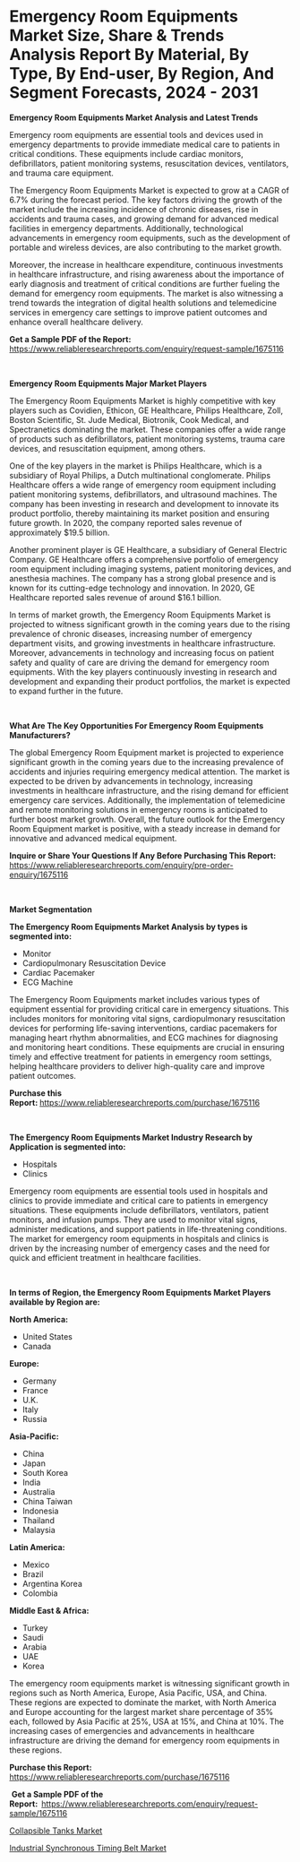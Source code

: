 <p><h1>Emergency Room Equipments Market Size, Share & Trends Analysis Report By Material, By Type, By End-user, By Region, And Segment Forecasts, 2024 - 2031</h1></p><p><strong>Emergency Room Equipments Market Analysis and Latest Trends</strong></p>
<p><p>Emergency room equipments are essential tools and devices used in emergency departments to provide immediate medical care to patients in critical conditions. These equipments include cardiac monitors, defibrillators, patient monitoring systems, resuscitation devices, ventilators, and trauma care equipment.</p><p>The Emergency Room Equipments Market is expected to grow at a CAGR of 6.7% during the forecast period. The key factors driving the growth of the market include the increasing incidence of chronic diseases, rise in accidents and trauma cases, and growing demand for advanced medical facilities in emergency departments. Additionally, technological advancements in emergency room equipments, such as the development of portable and wireless devices, are also contributing to the market growth.</p><p>Moreover, the increase in healthcare expenditure, continuous investments in healthcare infrastructure, and rising awareness about the importance of early diagnosis and treatment of critical conditions are further fueling the demand for emergency room equipments. The market is also witnessing a trend towards the integration of digital health solutions and telemedicine services in emergency care settings to improve patient outcomes and enhance overall healthcare delivery.</p></p>
<p><strong>Get a Sample PDF of the Report:&nbsp;</strong> <a href="https://www.reliableresearchreports.com/enquiry/request-sample/1675116">https://www.reliableresearchreports.com/enquiry/request-sample/1675116</a></p>
<p>&nbsp;</p>
<p><strong>Emergency Room Equipments Major Market Players</strong></p>
<p><p>The Emergency Room Equipments Market is highly competitive with key players such as Covidien, Ethicon, GE Healthcare, Philips Healthcare, Zoll, Boston Scientific, St. Jude Medical, Biotronik, Cook Medical, and Spectranetics dominating the market. These companies offer a wide range of products such as defibrillators, patient monitoring systems, trauma care devices, and resuscitation equipment, among others.</p><p>One of the key players in the market is Philips Healthcare, which is a subsidiary of Royal Philips, a Dutch multinational conglomerate. Philips Healthcare offers a wide range of emergency room equipment including patient monitoring systems, defibrillators, and ultrasound machines. The company has been investing in research and development to innovate its product portfolio, thereby maintaining its market position and ensuring future growth. In 2020, the company reported sales revenue of approximately $19.5 billion.</p><p>Another prominent player is GE Healthcare, a subsidiary of General Electric Company. GE Healthcare offers a comprehensive portfolio of emergency room equipment including imaging systems, patient monitoring devices, and anesthesia machines. The company has a strong global presence and is known for its cutting-edge technology and innovation. In 2020, GE Healthcare reported sales revenue of around $16.1 billion.</p><p>In terms of market growth, the Emergency Room Equipments Market is projected to witness significant growth in the coming years due to the rising prevalence of chronic diseases, increasing number of emergency department visits, and growing investments in healthcare infrastructure. Moreover, advancements in technology and increasing focus on patient safety and quality of care are driving the demand for emergency room equipments. With the key players continuously investing in research and development and expanding their product portfolios, the market is expected to expand further in the future.</p></p>
<p>&nbsp;</p>
<p><strong>What Are The Key Opportunities For Emergency Room Equipments Manufacturers?</strong></p>
<p><p>The global Emergency Room Equipment market is projected to experience significant growth in the coming years due to the increasing prevalence of accidents and injuries requiring emergency medical attention. The market is expected to be driven by advancements in technology, increasing investments in healthcare infrastructure, and the rising demand for efficient emergency care services. Additionally, the implementation of telemedicine and remote monitoring solutions in emergency rooms is anticipated to further boost market growth. Overall, the future outlook for the Emergency Room Equipment market is positive, with a steady increase in demand for innovative and advanced medical equipment.</p></p>
<p><strong>Inquire or Share Your Questions If Any Before Purchasing This Report:</strong> <a href="https://www.reliableresearchreports.com/enquiry/pre-order-enquiry/1675116">https://www.reliableresearchreports.com/enquiry/pre-order-enquiry/1675116</a></p>
<p>&nbsp;</p>
<p><strong>Market Segmentation</strong></p>
<p><strong>The Emergency Room Equipments Market Analysis by types is segmented into:</strong></p>
<p><ul><li>Monitor</li><li>Cardiopulmonary Resuscitation Device</li><li>Cardiac Pacemaker</li><li>ECG Machine</li></ul></p>
<p><p>The Emergency Room Equipments market includes various types of equipment essential for providing critical care in emergency situations. This includes monitors for monitoring vital signs, cardiopulmonary resuscitation devices for performing life-saving interventions, cardiac pacemakers for managing heart rhythm abnormalities, and ECG machines for diagnosing and monitoring heart conditions. These equipments are crucial in ensuring timely and effective treatment for patients in emergency room settings, helping healthcare providers to deliver high-quality care and improve patient outcomes.</p></p>
<p><strong>Purchase this Report:&nbsp;</strong><a href="https://www.reliableresearchreports.com/purchase/1675116">https://www.reliableresearchreports.com/purchase/1675116</a></p>
<p>&nbsp;</p>
<p><strong>The Emergency Room Equipments Market Industry Research by Application is segmented into:</strong></p>
<p><ul><li>Hospitals</li><li>Clinics</li></ul></p>
<p><p>Emergency room equipments are essential tools used in hospitals and clinics to provide immediate and critical care to patients in emergency situations. These equipments include defibrillators, ventilators, patient monitors, and infusion pumps. They are used to monitor vital signs, administer medications, and support patients in life-threatening conditions. The market for emergency room equipments in hospitals and clinics is driven by the increasing number of emergency cases and the need for quick and efficient treatment in healthcare facilities.</p></p>
<p>&nbsp;</p>
<p><strong>In terms of Region, the Emergency Room Equipments Market Players available by Region are:</strong></p>
<p>
    <p> <strong> North America: </strong>
        <ul>
            <li>United States</li>
            <li>Canada</li>
        </ul>
        </p> 
    <p> <strong> Europe: </strong>
        <ul>
            <li>Germany</li>
            <li>France</li>
            <li>U.K.</li>
            <li>Italy</li>
            <li>Russia</li>
        </ul>
        </p> 
    <p> <strong> Asia-Pacific: </strong>
        <ul>
            <li>China</li>
            <li>Japan</li>
            <li>South Korea</li>
            <li>India</li>
            <li>Australia</li>
            <li>China Taiwan</li>
            <li>Indonesia</li>
            <li>Thailand</li>
            <li>Malaysia</li>
        </ul>
        </p> 
    <p> <strong> Latin America: </strong>
        <ul>
            <li>Mexico</li>
            <li>Brazil</li>
            <li>Argentina Korea</li>
            <li>Colombia</li>
        </ul>
        </p> 
    <p> <strong> Middle East & Africa: </strong>
        <ul>
            <li>Turkey</li>
            <li>Saudi</li>
            <li>Arabia</li>
            <li>UAE</li>
            <li>Korea</li>
        </ul>
    </p>
    </p>
<p><p>The emergency room equipments market is witnessing significant growth in regions such as North America, Europe, Asia Pacific, USA, and China. These regions are expected to dominate the market, with North America and Europe accounting for the largest market share percentage of 35% each, followed by Asia Pacific at 25%, USA at 15%, and China at 10%. The increasing cases of emergencies and advancements in healthcare infrastructure are driving the demand for emergency room equipments in these regions.</p></p>
<p><strong>Purchase this Report: </strong><a href="https://www.reliableresearchreports.com/purchase/1675116">https://www.reliableresearchreports.com/purchase/1675116</a></p>
<p>&nbsp;<strong>Get a Sample PDF of the Report:&nbsp;&nbsp;</strong><a href="https://www.reliableresearchreports.com/enquiry/request-sample/1675116">https://www.reliableresearchreports.com/enquiry/request-sample/1675116</a></p>
<p><strong></strong></p>
<p><p><a href="https://issuu.com/reportprime-2/docs/collapsible-tanks-market-size-2030.pptx">Collapsible Tanks Market</a></p><p><a href="https://issuu.com/reportprime-2/docs/industrial-synchronous-timing-belt-market-size-203">Industrial Synchronous Timing Belt Market</a></p></p>